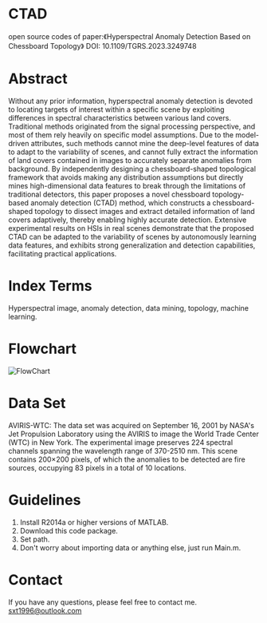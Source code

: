 # CTAD
open source codes of paper:《Hyperspectral Anomaly Detection Based on Chessboard Topology》
DOI: 10.1109/TGRS.2023.3249748
# Abstract
Without any prior information, hyperspectral anomaly detection is devoted to locating targets of interest within a specific scene by exploiting differences in spectral characteristics between various land covers. Traditional methods originated from the signal processing perspective, and most of them rely heavily on specific model assumptions. Due to the model-driven attributes, such methods cannot mine the deep-level features of data to adapt to the variability of scenes, and cannot fully extract the information of land covers contained in images to accurately separate anomalies from background. By independently designing a chessboard-shaped topological framework that avoids making any distribution assumptions but directly mines high-dimensional data features to break through the limitations of traditional detectors, this paper proposes a novel chessboard topology-based anomaly detection (CTAD) method, which constructs a chessboard-shaped topology to dissect images and extract detailed information of land covers adaptively, thereby enabling highly accurate detection. Extensive experimental results on HSIs in real scenes demonstrate that the proposed CTAD can be adapted to the variability of scenes by autonomously learning data features, and exhibits strong generalization and detection capabilities, facilitating practical applications.
# Index Terms
Hyperspectral image, anomaly detection, data mining, topology, machine learning.
# Flowchart
![FlowChart](https://github.com/sxt1996/CTAD/assets/55687887/133ea36d-909e-4858-805a-8019c0883ec9)
# Data Set
AVIRIS-WTC: The data set was acquired on September 16, 2001 by NASA's Jet Propulsion Laboratory using the AVIRIS to image the World Trade Center (WTC) in New York. The experimental image preserves 224 spectral channels spanning the wavelength range of 370-2510 nm. This scene contains 200×200 pixels, of which the anomalies to be detected are fire sources, occupying 83 pixels in a total of 10 locations. 
# Guidelines
1. Install R2014a or higher versions of MATLAB.
2. Download this code package.
3. Set path.
4. Don't worry about importing data or anything else, just run Main.m.
# Contact
If you have any questions, please feel free to contact me.
sxt1996@outlook.com
